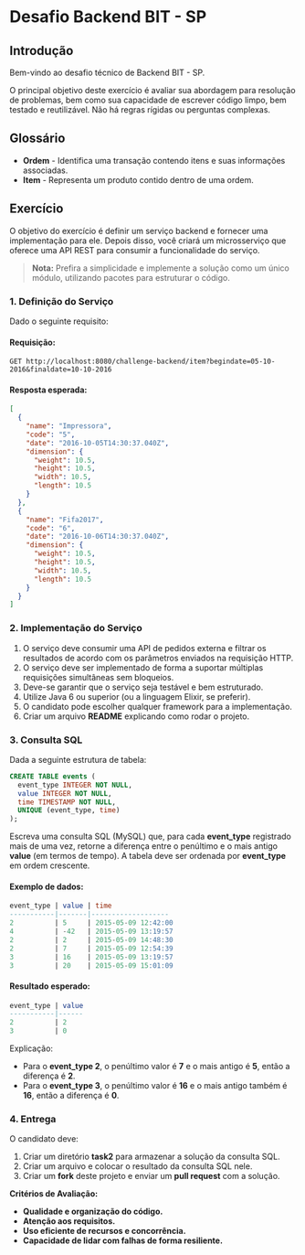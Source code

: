# Desafio Backend BIT - SP

## Introdução

Bem-vindo ao desafio técnico de Backend BIT - SP.

O principal objetivo deste exercício é avaliar sua abordagem para resolução de problemas, bem como sua capacidade de escrever código limpo, bem testado e reutilizável. Não há regras rígidas ou perguntas complexas.

## Glossário
* **Ordem** - Identifica uma transação contendo itens e suas informações associadas.
* **Item** - Representa um produto contido dentro de uma ordem.

## Exercício

O objetivo do exercício é definir um serviço backend e fornecer uma implementação para ele. Depois disso, você criará um microsserviço que oferece uma API REST para consumir a funcionalidade do serviço.

> **Nota:** Prefira a simplicidade e implemente a solução como um único módulo, utilizando pacotes para estruturar o código.

### 1. Definição do Serviço

Dado o seguinte requisito:

#### Requisição:
```
GET http://localhost:8080/challenge-backend/item?begindate=05-10-2016&finaldate=10-10-2016
```

#### Resposta esperada:
```json
[
  {
    "name": "Impressora",
    "code": "5",
    "date": "2016-10-05T14:30:37.040Z",
    "dimension": {
      "weight": 10.5,
      "height": 10.5,
      "width": 10.5,
      "length": 10.5
    }
  },
  {
    "name": "Fifa2017",
    "code": "6",
    "date": "2016-10-06T14:30:37.040Z",
    "dimension": {
      "weight": 10.5,
      "height": 10.5,
      "width": 10.5,
      "length": 10.5
    }
  }
]
```

### 2. Implementação do Serviço

1. O serviço deve consumir uma API de pedidos externa e filtrar os resultados de acordo com os parâmetros enviados na requisição HTTP.
2. O serviço deve ser implementado de forma a suportar múltiplas requisições simultâneas sem bloqueios.
3. Deve-se garantir que o serviço seja testável e bem estruturado.
4. Utilize Java 6 ou superior (ou a linguagem Elixir, se preferir).
5. O candidato pode escolher qualquer framework para a implementação.
6. Criar um arquivo **README** explicando como rodar o projeto.

### 3. Consulta SQL

Dada a seguinte estrutura de tabela:

```sql
CREATE TABLE events (
  event_type INTEGER NOT NULL,
  value INTEGER NOT NULL,
  time TIMESTAMP NOT NULL,
  UNIQUE (event_type, time)
);
```

Escreva uma consulta SQL (MySQL) que, para cada **event_type** registrado mais de uma vez, retorne a diferença entre o penúltimo e o mais antigo **value** (em termos de tempo). A tabela deve ser ordenada por **event_type** em ordem crescente.

#### Exemplo de dados:
```sql
event_type | value | time
-----------|-------|-------------------
2          | 5     | 2015-05-09 12:42:00
4          | -42   | 2015-05-09 13:19:57
2          | 2     | 2015-05-09 14:48:30
2          | 7     | 2015-05-09 12:54:39
3          | 16    | 2015-05-09 13:19:57
3          | 20    | 2015-05-09 15:01:09
```

#### Resultado esperado:
```sql
event_type | value
-----------|------
2          | 2
3          | 0
```

Explicação:
* Para o **event_type 2**, o penúltimo valor é **7** e o mais antigo é **5**, então a diferença é **2**.
* Para o **event_type 3**, o penúltimo valor é **16** e o mais antigo também é **16**, então a diferença é **0**.

### 4. Entrega

O candidato deve:

1. Criar um diretório **task2** para armazenar a solução da consulta SQL.
2. Criar um arquivo e colocar o resultado da consulta SQL nele.
3. Criar um **fork** deste projeto e enviar um **pull request** com a solução.

**Critérios de Avaliação:**

- **Qualidade e organização do código.**
- **Atenção aos requisitos.**
- **Uso eficiente de recursos e concorrência.**
- **Capacidade de lidar com falhas de forma resiliente.**


